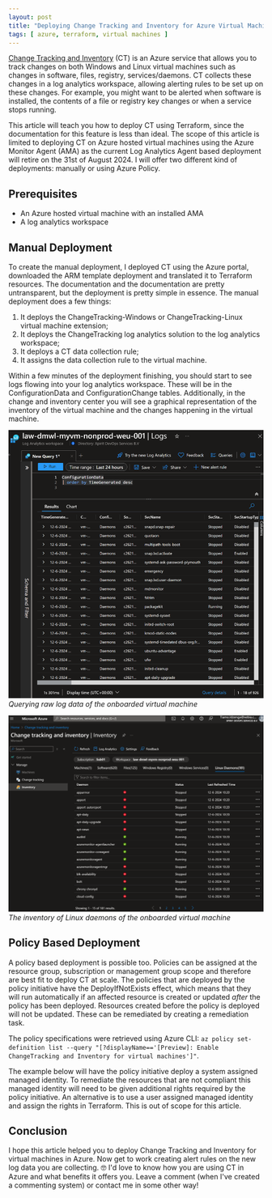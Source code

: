 ```yaml
---
layout: post
title: "Deploying Change Tracking and Inventory for Azure Virtual Machines using Terraform"
tags: [ azure, terraform, virtual machines ]
---
```


[Change Tracking and Inventory](https://learn.microsoft.com/en-us/azure/automation/change-tracking/overview-monitoring-agent) (CT) is an Azure service that allows you to track changes on both Windows and Linux virtual machines such as changes in software, files, registry, services/daemons. CT collects these changes in a log analytics workspace, allowing alerting rules to be set up on these changes. For example, you might want to be alerted when software is installed, the contents of a file or registry key changes or when a service stops running.

This article will teach you how to deploy CT using Terraform, since the documentation for this feature is less than ideal. The scope of this article is limited to deploying CT on Azure hosted virtual machines using the Azure Monitor Agent (AMA) as the current Log Analytics Agent based deployment will retire on the 31st of August 2024. I will offer two different kind of deployments: manually or using Azure Policy.

## Prerequisites

- An Azure hosted virtual machine with an installed AMA
- A log analytics workspace

## Manual Deployment

To create the manual deployment, I deployed CT using the Azure portal, downloaded the ARM template deployment and translated it to Terraform resources. The documentation and the documentation are pretty untransparent, but the deployment is pretty simple in essence. The manual deployment does a few things:

1. It deploys the ChangeTracking-Windows or ChangeTracking-Linux virtual machine extension;
2. It deploys the ChangeTracking log analytics solution to the log analytics workspace;
3. It deploys a CT data collection rule;
4. It assigns the data collection rule to the virtual machine.

<script src="https://gist.github.com/iTiamo/6b2202b96340fd63fd492668f6822d18.js"></script>

Within a few minutes of the deployment finishing, you should start to see logs flowing into your log analytics workspace. These will be in the ConfigurationData and ConfigurationChange tables. Additionally, in the change and inventory center you will see a graphical representation of the inventory of the virtual machine and the changes happening in the virtual machine.

![Querying raw log data of the onboarded virtual machine](/assets/images/querying_change_tracking.png)
*Querying raw log data of the onboarded virtual machine*


![The inventory of Linux daemons of the onboarded virtual machine](/assets/images/change_inventory_center.png)
*The inventory of Linux daemons of the onboarded virtual machine*

## Policy Based Deployment

A policy based deployment is possible too. Policies can be assigned at the resource group, subscription or management group scope and therefore are best fit to deploy CT at scale. The policies that are deployed by the policy initiative have the DeployIfNotExists effect, which means that they will run automatically if an affected resource is created or updated *after* the policy has been deployed. Resources created before the policy is deployed will not be updated. These can be remediated by creating a remediation task.

The policy specifications were retrieved using Azure CLI: `az policy set-definition list --query "[?displayName=='[Preview]: Enable ChangeTracking and Inventory for virtual machines']"`.

The example below will have the policy initiative deploy a system assigned managed identity. To remediate the resources that are not compliant this managed identity will need to be given additional rights required by the policy initiative. An alternative is to use a user assigned managed identity and assign the rights in Terraform. This is out of scope for this article.

<script src="https://gist.github.com/iTiamo/c71aea464676bb18630b47a1fafab686.js"></script>

## Conclusion

I hope this article helped you to deploy Change Tracking and Inventory for virtual machines in Azure. Now get to work creating alert rules on the new log data you are collecting. 🤓 I'd love to know how you are using CT in Azure and what benefits it offers you. Leave a comment (when I've created a commenting system) or contact me in some other way!
